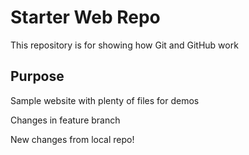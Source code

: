 # Starter Web Repo

This repository is for showing how Git and GitHub work

## Purpose

Sample website with plenty of files for demos

Changes in feature branch

New changes from local repo!